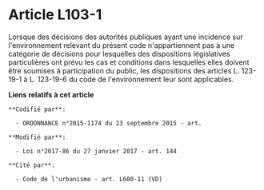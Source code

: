 # Article L103-1

Lorsque des décisions des autorités publiques ayant une incidence sur l'environnement relevant du présent code
n'appartiennent pas à une catégorie de décisions pour lesquelles des dispositions législatives particulières ont prévu les
cas et conditions dans lesquelles elles doivent être soumises à participation du public, les dispositions des articles
L. 123-19-1 à L. 123-19-6 du code de l'environnement leur sont applicables.

**Liens relatifs à cet article**

	**Codifié par**:

	  - ORDONNANCE n°2015-1174 du 23 septembre 2015 - art.

	**Modifié par**:

	  - Loi n°2017-86 du 27 janvier 2017 - art. 144

	**Cité par**:

	  - Code de l'urbanisme - art. L600-11 (VD)

